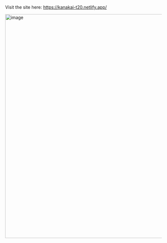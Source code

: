 Visit the site here: https://kanakai-t20.netlify.app/

<img width="1804" height="718" alt="image" src="https://github.com/user-attachments/assets/a2739893-e456-4afb-881e-3285edd71703" />

